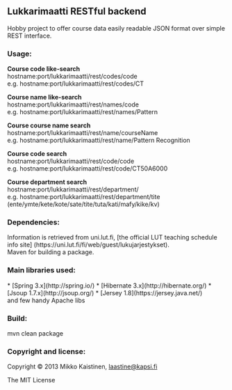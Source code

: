 <h2>Lukkarimaatti RESTful backend</h2>

Hobby project to offer course data easily readable JSON format over simple REST interface.


<h3>Usage:</h3>
<b>Course code like-search</b><br>
hostname:port/lukkarimaatti/rest/codes/code<br>
e.g. hostname:port/lukkarimaatti/rest/codes/CT

<b>Course name like-search</b><br>
hostname:port/lukkarimaatti/rest/names/code<br>
e.g. hostname:port/lukkarimaatti/rest/names/Pattern

<b>Course course name search</b><br>
hostname:port/lukkarimaatti/rest/name/courseName<br>
e.g. hostname:port/lukkarimaatti/rest/name/Pattern Recognition

<b>Course code search</b><br>
hostname:port/lukkarimaatti/rest/code/code<br>
e.g. hostname:port/lukkarimaatti/rest/code/CT50A6000

<b>Course department search</b><br>
hostname:port/lukkarimaatti/rest/department/<department><br>
e.g. hostname:port/lukkarimaatti/rest/department/tite<br>
(ente/ymte/kete/kote/sate/tite/tuta/kati/mafy/kike/kv)


<h3>Dependencies:</h3>
Information is retrieved from uni.lut.fi, [the official LUT teaching schedule info site] (https://uni.lut.fi/fi/web/guest/lukujarjestykset).<br>
Maven for building a package.


<h3>Main libraries used:</h3>
* [Spring 3.x](http://spring.io/)
* [Hibernate 3.x](http://hibernate.org/)
* [Jsoup 1.7.x](http://jsoup.org/)
* [Jersey 1.8](https://jersey.java.net/)<br>
and few handy Apache libs

<h3>Build:</h3>
mvn clean package


<h3>Copyright and license:</h3>

Copyright &copy; 2013 Mikko Kaistinen, laastine@kapsi.fi

The MIT License
